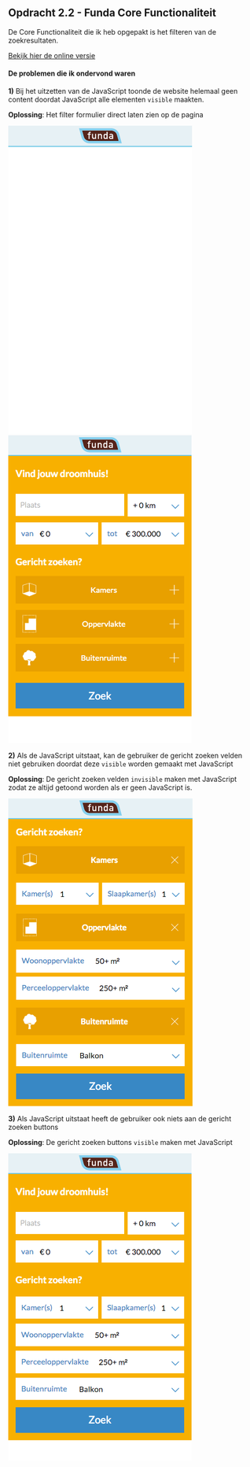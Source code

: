 ## Opdracht 2.2 - Funda Core Functionaliteit

De Core Functionaliteit die ik heb opgepakt is het filteren van de zoekresultaten.

[Bekijk hier de online versie](http://linda2912.github.io/browserTechnologies/week2/fundaCoreFunc/)

#### De problemen die ik ondervond waren
**1)** Bij het uitzetten van de JavaScript toonde de website helemaal geen content doordat JavaScript alle elementen ```visible``` maakten.

**Oplossing**: Het filter formulier direct laten zien op de pagina

![zonder JavaScript](readMeImg/noJs.png) ![zonder JavaScript gefixed](readMeImg/noJsFix.png)



**2)** Als de JavaScript uitstaat, kan de gebruiker de gericht zoeken velden niet gebruiken doordat deze ```visible``` worden gemaakt met JavaScript

**Oplossing**: De gericht zoeken velden ```invisible``` maken met JavaScript zodat ze altijd getoond worden als er geen JavaScript is.

![toon alles zonder js](readMeImg/noJs2Fix.png)


**3)** Als JavaScript uitstaat heeft de gebruiker ook niets aan de gericht zoeken buttons

**Oplossing**: De gericht zoeken buttons ```visible``` maken met JavaScript

![button verdwijnen zonder js](readMeImg/noJs3Fix.png)

